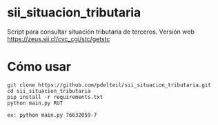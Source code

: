 # sii_situacion_tributaria
Script para consultar situación tributaria de terceros. Versión web https://zeus.sii.cl/cvc_cgi/stc/getstc

# Cómo usar

```
git clone https://github.com/pdelteil/sii_situacion_tributaria.git
cd sii_situacion_tributaria
pip install -r requirements.txt 
python main.py RUT

ex: python main.py 76632059-7

``` 
